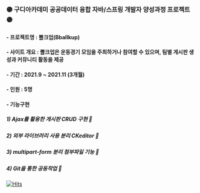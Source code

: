 ### 🟣 구디아카데미 공공데이터 융합 자바/스프링 개발자 양성과정 프로젝트 🟣
#### - 프로젝트명 : 뽈크업(Bballkup)
#### - 사이트 개요 : 뽈크업은 운동경기 모임을 주최하거나 참여할 수 있으며, 팀별 게시판 생성과 커뮤니티 활동을 제공
#### - 기간 : 2021.9 ~ 2021.11 (3개월)
#### - 인원 : 5명
#### - 기능구현
#####     1) Ajax를 활용한 게시판 CRUD 구현 🐑
#####     2) 외부 라이브러리 사용 분리 CKeditor 🐑
#####     3) multipart-form 분리 첨부파일 기능 🐑
#####     4) Git을 통한 공동작업 🐑

[![Hits](https://hits.seeyoufarm.com/api/count/incr/badge.svg?url=https%3A%2F%2Fgithub.com%2FYuHyeRi%2Fhit-counter&count_bg=%23E9CED2&title_bg=%23555555&icon=bilibili.svg&icon_color=%23FFF9F9&title=hits&edge_flat=false)](https://hits.seeyoufarm.com)
